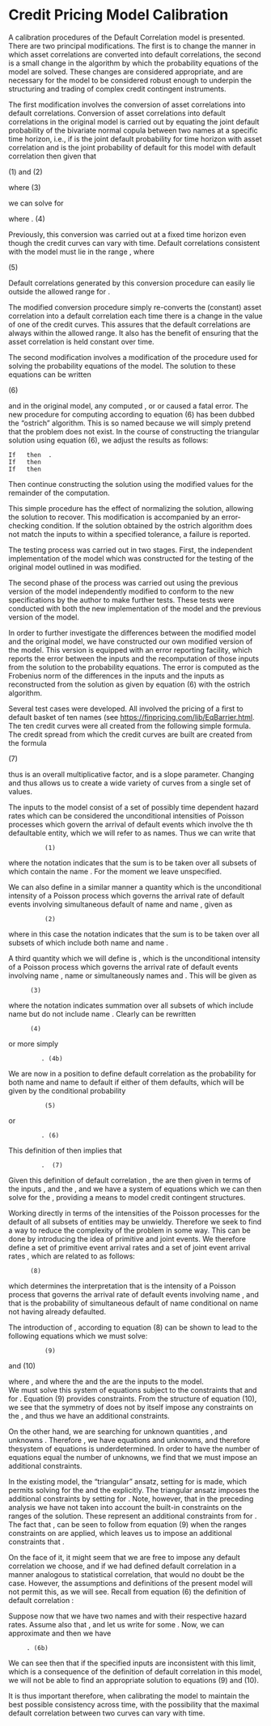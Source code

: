 # Credit Pricing Model Calibration


A calibration procedures of the Default Correlation model is presented. There are two principal modifications.  The first is to change the manner in which asset correlations are converted into default correlations, the second is a small change in the algorithm by which the probability equations of the model are solved.  These changes are considered appropriate, and are necessary for the model to be considered robust enough to underpin the structuring and trading of complex credit contingent instruments.

The first modification involves the conversion of asset correlations into default correlations. Conversion of asset correlations into default correlations in the original model is carried out by equating the joint default probability of the bivariate normal copula between two names at a specific time horizon, i.e., if   is the joint default probability for time horizon   with asset correlation  and   is the joint probability of default for this model with default correlation   then given that

  (1)
and 
  (2)

where
  (3)

we can solve for 
 
where
 . (4)

Previously, this conversion was carried out at a fixed time horizon   even though the credit curves    can vary with time.  Default correlations consistent with the model must lie in the range  , where 

  (5)

Default correlations generated by this conversion procedure can easily  lie outside the allowed range for  .

The modified conversion procedure simply re-converts the (constant) asset correlation into a default correlation each time there is a change in the value of one of the credit curves.  This assures that the default correlations are always within the allowed range.  It also has the benefit of ensuring that the asset correlation is held constant over time.

The second modification involves a modification of the procedure used for solving the probability equations of the model.  The solution to these equations can be written

  (6)

and in the original model, any computed  , or   or   caused a fatal error.  The new procedure for computing according to equation (6)  has been dubbed the “ostrich” algorithm.  This is so named because we will simply pretend that the problem does not exist.  In the course of constructing the triangular solution using equation (6), we adjust the results as follows:

	If   then  .
	If   then  
	If   then  

Then continue constructing the solution using the modified values for the remainder of the computation.

This simple procedure has the effect of normalizing the solution, allowing the solution to recover.  This modification is accompanied by an error-checking condition.  If the solution obtained by the ostrich algorithm does not match the inputs to within a specified tolerance, a failure is reported.

The testing process was carried out in two stages.  First, the independent implementation of the model which was constructed for the testing of the original model outlined in was modified. 

The second phase of the process was carried out using the previous version of the model independently modified to conform to the new specifications by the author to make further tests.  These tests were conducted with both the new implementation of the model and the previous version of the model.

In order to further investigate the differences between the modified model and the original model, we have constructed our own modified version of the model.  This version is equipped with an error reporting facility, which reports the error between the inputs and the recomputation of those inputs from the solution to the probability equations.   The error is computed as the Frobenius norm of the differences in the inputs and the inputs as reconstructed from the solution as given by equation (6) with the ostrich algorithm.

Several test cases were developed.  All involved the pricing of a first to default basket of ten names (see https://finpricing.com/lib/EqBarrier.html.  The ten credit curves were all created from the following simple formula.  The credit spread   from which the credit curves are built are created from the formula


  (7)

thus  is an overall multiplicative factor, and   is a slope parameter.    Changing   and   thus allows us to create a wide variety of curves from a single set of   values.  

The inputs to the model consist of a set of possibly time dependent hazard rates   which can be considered the unconditional intensities of Poisson processes which govern the arrival of default events which involve the  th defaultable entity, which we will refer to as names.  Thus we can write that

			  (1)

where the notation   indicates that the sum is to be taken over all subsets   of   which contain the name  .  For the moment we leave   unspecified.

We can also define in a similar manner a quantity   which is the unconditional intensity of a Poisson process which governs the arrival rate of default events involving simultaneous default of name   and name  , given as

			  (2)

where in this case the notation   indicates that the sum is to be taken over all subsets   of   which include both name   and name  .

A third quantity which we will define is   , which is the unconditional intensity of a Poisson process which governs the arrival rate of default events involving name  , name   or simultaneously names   and  .  This will be given as

		  (3)

where the notation   indicates summation over all subsets   of   which include name   but do not include name  .  Clearly   can be rewritten

		  (4)

or more simply

			 . (4b)

We are now in a position to define default correlation as the probability for both name   and name   to default if either of them defaults, which will be given by the conditional probability

			  (5)

or

			 . (6)

This definition of   then implies that

			 .  (7)

Given this definition of default correlation  , the   are then given in terms of the inputs  , and the  ,  and we have a system of equations which we can then solve for the  , providing a means to model credit contingent structures.

Working directly in terms of the intensities of the Poisson processes for the default of all subsets   of   entities may be unwieldy.  Therefore we seek to find a way to reduce the complexity of the problem in some way.  This can be done by introducing the idea of primitive and joint events.
We therefore define a set of primitive event arrival rates   and a set of joint event arrival rates  , which are related to   as follows:

		  (8)

which determines the interpretation that   is the intensity of a Poisson process that governs the arrival rate of default events involving name  , and that   is the probability of simultaneous default of name   conditional on name   not having already defaulted.

The introduction of  ,   according to equation (8) can be shown to lead to the following equations which we must solve:
			
			  (9)
and 
		 			  (10)

where  , and where the   and  the  are the inputs to the model.  
We must solve this system of equations subject to the constraints that   and   for  .  Equation (9) provides   constraints.   From the structure of equation (10), we see that the symmetry of   does not by itself impose any constraints on the  , and thus we have an additional   constraints.

On the other hand, we are searching for   unknown quantities  , and   unknowns  .  Therefore , we have   equations and   unknowns, and therefore thesystem of equations is underdetermined.  In order to have the number of equations equal the number of unknowns, we find that we must impose an additional   constraints.

In the existing model, the “triangular” ansatz, setting   for   is made, which permits solving for the   and the   explicitly. The triangular ansatz imposes the additional   constraints by setting   for  .  Note, however, that in the preceding analysis we have not taken into account the built-in constraints on the ranges of the solution.  These represent an additional   constraints from   for  . The fact that  , can be seen to follow from equation (9) when the ranges constraints on    are applied, which leaves us to impose an additional   constraints that  .  

On the face of it, it might seem that we are free to impose any default correlation we choose, and if we had defined default correlation in a manner analogous to statistical correlation, that would no doubt be the case.  However, the assumptions and definitions of the present model will not permit this, as we will see.  Recall from equation (6) the definition of default correlation  :

			  

Suppose now that we have two names   and    with their respective hazard rates.  Assume also that  , and let us write   for some  .  Now, we can approximate   and then we have

		 . (6b)

We can see then that if the specified inputs are inconsistent with this limit, which is a consequence of the definition of default correlation in this model, we will not be able to find an appropriate solution to equations (9) and (10).

It is thus important therefore, when calibrating the model to maintain the best possible consistency across time, with the possibility that the maximal default correlation between two curves can vary  with time.  
